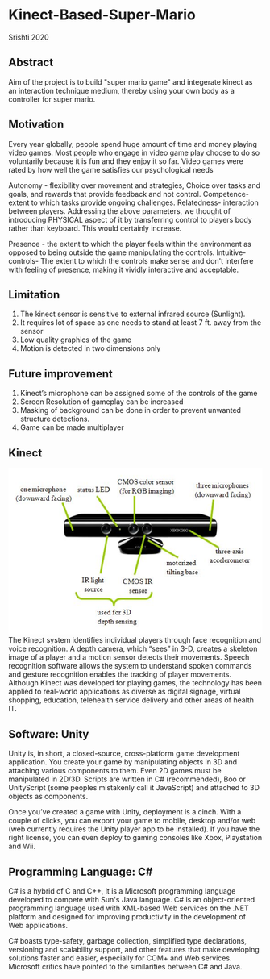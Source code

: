 # Kinect-Based-Super-Mario
Srishti 2020
## Abstract
  Aim of the project is to build "super mario game" and integerate kinect as an interaction technique medium, thereby using your own body as a controller for super mario.
## Motivation
 Every year globally, people spend huge amount of time and money playing video games. Most people who engage in video game play choose to do so voluntarily because it is fun and they enjoy it so far. Video games were rated by how well the game satisfies our psychological needs

Autonomy - flexibility over movement and strategies, Choice over tasks and goals, and rewards that provide feedback and not control.
Competence-extent to which tasks provide ongoing challenges.
Relatedness- interaction between players.
Addressing the above parameters, we thought of introducing PHYSICAL aspect of it by transferring control to players body rather than keyboard. This would certainly increase.

Presence - the extent to which the player feels within the environment as opposed to being outside the game manipulating the controls. 
Intuitive-controls- The extent to which the controls make sense and don't interfere with feeling of presence, making it vividly interactive and acceptable.

## Limitation
1.	The kinect sensor is sensitive to external infrared source (Sunlight).
2.	It requires lot of space as one needs to stand at least 7 ft. away from the sensor
3.	Low quality graphics of the game
4.	Motion is detected in two dimensions only
## Future improvement
1.	Kinect’s microphone can be assigned some of the controls of the game
2.	Screen Resolution of gameplay can be increased
3.	Masking of background can be done in order to prevent unwanted structure detections.
4.	Game can be made multiplayer
## Kinect
![Alt Text](https://github.com/AnfalAnsari/Kinect-Based-Super-Mario/blob/master/Images%20and%20videos/Images/Image%202.jpeg)
The Kinect system identifies individual players through face recognition and voice recognition. A depth camera, which “sees” in 3-D, creates a skeleton image of a player and a motion sensor detects their movements. Speech recognition software allows the system to understand spoken commands and gesture recognition enables the tracking of player movements.
Although Kinect was developed for playing games, the technology has been applied to real-world applications as diverse as digital signage, virtual shopping, education, telehealth service delivery and other areas of health IT.
## Software: Unity
Unity is, in short, a closed-source, cross-platform game development application. You create your game by manipulating objects in 3D and attaching various components to them. Even 2D games must be manipulated in 2D/3D. Scripts are written in C# (recommended), Boo or UnityScript (some peoples mistakenly call it JavaScript) and attached to 3D objects as components.

Once you’ve created a game with Unity, deployment is a cinch. With a couple of clicks, you can export your game to mobile, desktop and/or web (web currently requires the Unity player app to be installed). If you have the right license, you can even deploy to gaming consoles like Xbox, Playstation and Wii.
## Programming Language: C#
C# is a hybrid of C and C++, it is a Microsoft programming language developed to compete with Sun's Java language. C# is an object-oriented programming language used with XML-based Web services on the .NET platform and designed for improving productivity in the development of Web applications.

C# boasts type-safety, garbage collection, simplified type declarations, versioning and scalability support, and other features that make developing solutions faster and easier, especially for COM+ and Web services. Microsoft critics have pointed to the similarities between C# and Java.

